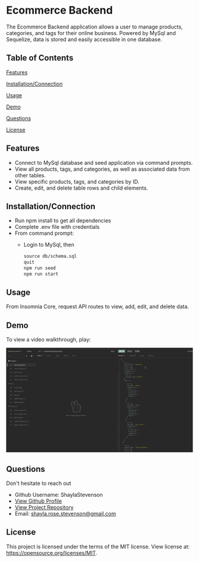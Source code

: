# Ecommerce Backend

The Ecommerce Backend application allows a user to manage products, categories, and tags for their online business. Powered by MySql and Sequelize, data is stored and easily accessible in one database.

## Table of Contents
[Features](#Features)

[Installation/Connection](#Installation/Connection)

[Usage](#Usage)

[Demo](#Demo)

[Questions](#Questions)

[License](#License)

## Features
* Connect to MySql database and seed application via command prompts.
* View all products, tags, and categories, as well as associated data from other tables.
* View specific products, tags, and categories by ID.
* Create, edit, and delete table rows and child elements.

## Installation/Connection
* Run npm install to get all dependencies
* Complete .env file with credentials
* From command prompt:
  * Login to MySql, then

        source db/schema.sql
        quit
        npm run seed
        npm run start


## Usage
From Insomnia Core, request API routes to view, add, edit, and delete data.

## Demo
To view a video walkthrough, play:

[![Demo Image](assets/images/ecom-demo.png)](https://drive.google.com/file/d/1yk9MtTdDkApNYeFzeYyEMagqigpDekSg/view "Demo Video")

## Questions
Don't hesitate to reach out 
  * Github Username: ShaylaStevenson
  * [View Github Profile](https://github.com/ShaylaStevenson)
  * [View Project Repository](https://github.com/ShaylaStevenson/Ecom-BackEnd)
  * Email: shayla.rose.stevenson@gmail.com

  ## License
This project is licensed under the terms of the MIT license. View license at:
https://opensource.org/licenses/MIT.
  